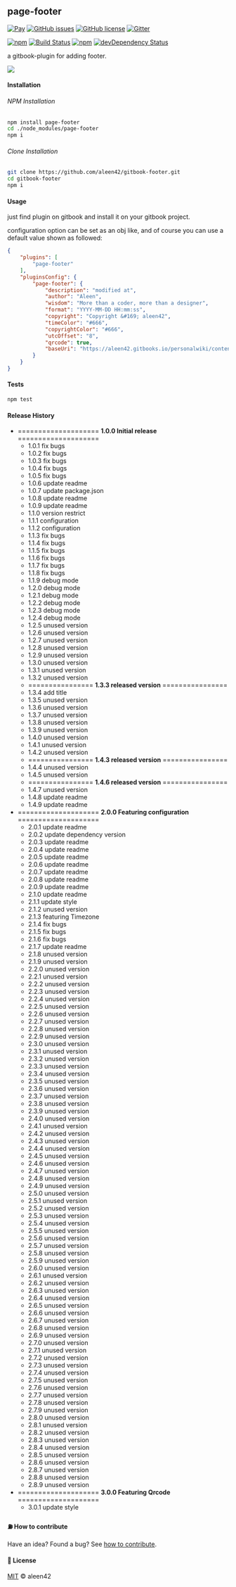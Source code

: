 ## page-footer

[![Pay](https://img.shields.io/badge/%24-free-%23a10000.svg)](#) [![GitHub issues](https://img.shields.io/github/issues/aleen42/gitbook-footer.svg)](https://github.com/aleen42/gitbook-footer/issues) [![GitHub license](https://img.shields.io/badge/license-MIT-blue.svg)](https://raw.githubusercontent.com/aleen42/gitbook-footer/master/LICENSE) [![Gitter](https://badges.gitter.im/aleen42/gitbook-footer.svg)](https://gitter.im/aleen42/gitbook-footer?utm_source=badge&utm_medium=badge&utm_campaign=pr-badge) 

[![npm](https://img.shields.io/npm/v/gitbook-plugin-page-footer.svg)](https://www.npmjs.com/package/gitbook-plugin-page-footer) [![Build Status](https://travis-ci.org/aleen42/gitbook-footer.svg?branch=master)](https://travis-ci.org/aleen42/gitbook-footer) [![npm](https://img.shields.io/npm/dm/gitbook-plugin-page-footer.svg)](https://github.com/aleen42/gitbook-footer) [![devDependency Status](https://david-dm.org/aleen42/gitbook-footer/dev-status.svg)](https://david-dm.org/aleen42/gitbook-footer#info=devDependencies)

a gitbook-plugin for adding footer.

<img src="./page-footer.png">

#### Installation

###### NPM Installation

```bash
npm install page-footer
cd ./node_modules/page-footer
npm i
```

###### Clone Installation

```bash
git clone https://github.com/aleen42/gitbook-footer.git
cd gitbook-footer
npm i
```

#### Usage

just find plugin on gitbook and install it on your gitbook project.

configuration option can be set as an obj like, and of course you can use a default value shown as followed:

```json
{
	"plugins": [
		"page-footer"
	],
	"pluginsConfig": {
		"page-footer": {
			"description": "modified at",
			"author": "Aleen",
			"wisdom": "More than a coder, more than a designer",
			"format": "YYYY-MM-DD HH:mm:ss",
			"copyright": "Copyright &#169; aleen42",
			"timeColor": "#666",
			"copyrightColor": "#666",
			"utcOffset": "8",
			"qrcode": true,
			"baseUri": "https://aleen42.gitbooks.io/personalwiki/content/"
		}
	}
}
```

#### Tests

```bash
npm test
```

#### Release History

* ==================== **1.0.0 Initial release** ====================
	* 1.0.1 fix bugs
	* 1.0.2 fix bugs
	* 1.0.3 fix bugs
	* 1.0.4 fix bugs
	* 1.0.5 fix bugs
	* 1.0.6 update readme
	* 1.0.7 update package.json
	* 1.0.8 update readme
	* 1.0.9 update readme
	* 1.1.0 version restrict
	* 1.1.1 configuration
	* 1.1.2 configuration
	* 1.1.3 fix bugs
	* 1.1.4 fix bugs
	* 1.1.5 fix bugs
	* 1.1.6 fix bugs
	* 1.1.7 fix bugs
	* 1.1.8 fix bugs
	* 1.1.9 debug mode
	* 1.2.0 debug mode
	* 1.2.1 debug mode
	* 1.2.2 debug mode
	* 1.2.3 debug mode
	* 1.2.4 debug mode
	* 1.2.5 unused version
	* 1.2.6 unused version
	* 1.2.7 unused version
	* 1.2.8 unused version
	* 1.2.9 unused version
	* 1.3.0 unused version
	* 1.3.1 unused version
	* 1.3.2 unused version
	* ================ **1.3.3 released version** ================
	* 1.3.4 add title
	* 1.3.5 unused version
	* 1.3.6 unused version
	* 1.3.7 unused version
	* 1.3.8 unused version
	* 1.3.9 unused version
	* 1.4.0 unused version
	* 1.4.1 unused version
	* 1.4.2 unused version
	* ================ **1.4.3 released version** ================
	* 1.4.4 unused version
	* 1.4.5 unused version
	* ================ **1.4.6 released version** ================
	* 1.4.7 unused version
	* 1.4.8 update readme
	* 1.4.9 update readme
* ==================== **2.0.0 Featuring configuration** ====================
	* 2.0.1 update readme
	* 2.0.2 update dependency version
	* 2.0.3 update readme
	* 2.0.4 update readme
	* 2.0.5 update readme
	* 2.0.6 update readme
	* 2.0.7 update readme
	* 2.0.8 update readme
	* 2.0.9 update readme
	* 2.1.0 update readme
	* 2.1.1 update style
	* 2.1.2 unused version
	* 2.1.3 featuring Timezone
	* 2.1.4 fix bugs
	* 2.1.5 fix bugs
	* 2.1.6 fix bugs
	* 2.1.7 update readme
	* 2.1.8 unused version
	* 2.1.9 unused version
	* 2.2.0 unused version
	* 2.2.1 unused version
	* 2.2.2 unused version
	* 2.2.3 unused version
	* 2.2.4 unused version
	* 2.2.5 unused version
	* 2.2.6 unused version
	* 2.2.7 unused version
	* 2.2.8 unused version
	* 2.2.9 unused version
	* 2.3.0 unused version
	* 2.3.1 unused version
	* 2.3.2 unused version
	* 2.3.3 unused version
	* 2.3.4 unused version
	* 2.3.5 unused version
	* 2.3.6 unused version
	* 2.3.7 unused version
	* 2.3.8 unused version
	* 2.3.9 unused version
	* 2.4.0 unused version
	* 2.4.1 unused version
	* 2.4.2 unused version
	* 2.4.3 unused version
	* 2.4.4 unused version
	* 2.4.5 unused version
	* 2.4.6 unused version
	* 2.4.7 unused version
	* 2.4.8 unused version
	* 2.4.9 unused version
	* 2.5.0 unused version
	* 2.5.1 unused version
	* 2.5.2 unused version
	* 2.5.3 unused version
	* 2.5.4 unused version
	* 2.5.5 unused version
	* 2.5.6 unused version
	* 2.5.7 unused version
	* 2.5.8 unused version
	* 2.5.9 unused version
	* 2.6.0 unused version
	* 2.6.1 unused version
	* 2.6.2 unused version
	* 2.6.3 unused version
	* 2.6.4 unused version
	* 2.6.5 unused version
	* 2.6.6 unused version
	* 2.6.7 unused version
	* 2.6.8 unused version
	* 2.6.9 unused version
	* 2.7.0 unused version
	* 2.7.1 unused version
	* 2.7.2 unused version
	* 2.7.3 unused version
	* 2.7.4 unused version
	* 2.7.5 unused version
	* 2.7.6 unused version
	* 2.7.7 unused version
	* 2.7.8 unused version
	* 2.7.9 unused version
	* 2.8.0 unused version
	* 2.8.1 unused version
	* 2.8.2 unused version
	* 2.8.3 unused version
	* 2.8.4 unused version
	* 2.8.5 unused version
	* 2.8.6 unused version
	* 2.8.7 unused version
	* 2.8.8 unused version
	* 2.8.9 unused version
* ==================== **3.0.0 Featuring Qrcode** ====================
	* 3.0.1 update style

#### :fuelpump: How to contribute

Have an idea? Found a bug? See [how to contribute](https://aleen42.gitbooks.io/personalwiki/content/contribution.html).

#### :scroll: License

[MIT](https://aleen42.gitbooks.io/personalwiki/content/MIT.html) © aleen42
